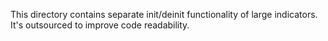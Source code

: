 
This directory contains separate init/deinit functionality of large indicators. It's outsourced to improve code readability.
